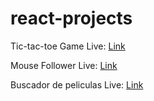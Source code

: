 # react-projects

Tic-tac-toe Game Live: [Link](https://sparktan-tic-tac-toe.netlify.app/)

Mouse Follower Live: [Link](https://sparktan-mouse-follower.netlify.app/)

Buscador de peliculas Live: [Link](https://sparktan-buscador-peliculas.netlify.app/)
